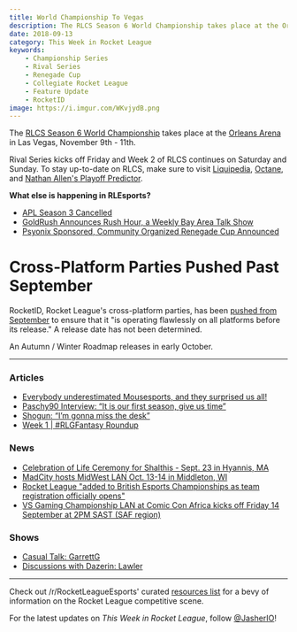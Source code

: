 ```yaml
---
title: World Championship To Vegas
description: The RLCS Season 6 World Championship takes place at the Orleans Arena in Las Vegas, November 9th - 11th.
date: 2018-09-13
category: This Week in Rocket League
keywords:
    - Championship Series
    - Rival Series
    - Renegade Cup
    - Collegiate Rocket League
    - Feature Update
    - RocketID
image: https://i.imgur.com/WKvjydB.png
---
```


The [RLCS Season 6 World Championship](https://www.rocketleagueesports.com/news/rlcs-season-6-world-championship-is-heading-to-vegas-/) takes place at the [Orleans Arena](https://www.orleansarena.com/) in Las Vegas, November 9th - 11th.

Rival Series kicks off Friday and Week 2 of RLCS continues on Saturday and Sunday. To stay up-to-date on RLCS, make sure to visit [Liquipedia](https://liquipedia.net/rocketleague/Main_Page), [Octane](https://octane.gg/), and [Nathan Allen's Playoff Predictor](https://us.nallen.me/rlcs/).

**What else is happening in RLEsports?**

-   [APL Season 3 Cancelled](http://www.twitlonger.com/show/n_1sqlfkj)
-   [GoldRush Announces Rush Hour, a Weekly Bay Area Talk Show](https://twitter.com/goldrushgg/status/1039925673337413632)
-   [Psyonix Sponsored, Community Organized Renegade Cup Announced](https://www.rocketleagueesports.com/news/introducing----the-rocket-league-renegade-cup/)

# Cross-Platform Parties Pushed Past September

RocketID, Rocket League's cross-platform parties, has been [pushed from September](https://www.rocketleague.com/news/progression-update-follow-up-rocketid/) to ensure that it "is operating flawlessly on all platforms before its release." A release date has not been determined.

An Autumn / Winter Roadmap releases in early October.

---

### Articles

-   [Everybody underestimated Mousesports, and they surprised us all!](https://rocketeers.gg/mousesports-rlcs-debut-winning-against-vitality-and-fnatic/)
-   [Paschy90 Interview: “It is our first season, give us time”](https://www.dailyesports.gg/rocket-league-paschy90-interview/)
-   [Shogun: “I’m gonna miss the desk”](https://rocketeers.gg/interview-rlcs-caster-callum-shogun-keir/)
-   [Week 1 | #RLGFantasy Roundup](https://www.reddit.com/r/RocketLeagueEsports/comments/9eqxu0/week_1_rlgfantasy_roundup/)

### News

-   [Celebration of Life Ceremony for Shalthis - Sept. 23 in Hyannis, MA](https://www.reddit.com/r/RocketLeagueEsports/comments/9dcygf/shalthis_celebration_of_life_announcement/)
-   [MadCity hosts MidWest LAN Oct. 13-14 in Middleton, WI](https://madcity.gg/events/mwl20-byoc-rocket-league-tournament/)
-   [Rocket League "added to British Esports Championships as team registration officially opens"](https://www.reddit.com/r/RocketLeagueEsports/comments/9f0r8z/rocket_league_added_to_british_esports/?ref=share&ref_source=link)
-   [VS Gaming Championship LAN at Comic Con Africa kicks off Friday 14 September at 2PM SAST (SAF region)](https://www.reddit.com/r/RocketLeagueEsports/comments/9f8hw4/vs_gaming_championship_lan_at_comic_con_africa/)

### Shows

-   [Casual Talk: GarrettG](https://www.youtube.com/watch?v=ssIgk8AZ8EI)
-   [Discussions with Dazerin: Lawler](https://www.youtube.com/watch?v=Fwp1lkfZDUs&feature=youtu.be)

---

Check out /r/RocketLeagueEsports' curated [resources list](https://www.reddit.com/r/RocketLeagueEsports/wiki/links) for a bevy of information on the Rocket League competitive scene.

For the latest updates on _This Week in Rocket League_, follow [@JasherIO](https://twitter.com/JasherIO)!

